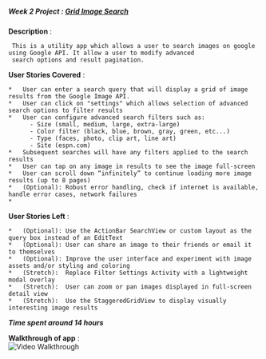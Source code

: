 
##### **Week 2 Project** : [Grid Image Search](https://yahoo.jiveon.com/docs/DOC-3186)



**Description** : <br>
     
     This is a utility app which allows a user to search images on google using Google API. It allow a user to modify advanced
     search options and result pagination.

**User Stories Covered** :
    
    *   User can enter a search query that will display a grid of image results from the Google Image API.
    *   User can click on "settings" which allows selection of advanced search options to filter results
    *   User can configure advanced search filters such as:
          - Size (small, medium, large, extra-large)
          - Color filter (black, blue, brown, gray, green, etc...)
          - Type (faces, photo, clip art, line art)
          - Site (espn.com)
    *   Subsequent searches will have any filters applied to the search results
    *   User can tap on any image in results to see the image full-screen
    *   User can scroll down “infinitely” to continue loading more image results (up to 8 pages)
    *   (Optional): Robust error handling, check if internet is available, handle error cases, network failures
    *  


   
**User Stories Left** :
    
    *   (Optional): Use the ActionBar SearchView or custom layout as the query box instead of an EditText
    *   (Optional): User can share an image to their friends or email it to themselves
    *   (Optional): Improve the user interface and experiment with image assets and/or styling and coloring
    *   (Stretch):  Replace Filter Settings Activity with a lightweight modal overlay
    *   (Stretch):  User can zoom or pan images displayed in full-screen detail view
    *   (Stretch):  Use the StaggeredGridView to display visually interesting image results

***Time spent around 14 hours*** <br>

**Walkthrough of app** :<br>
 ![Video Walkthrough](GridImageSearch_Proj_02.gif) 
